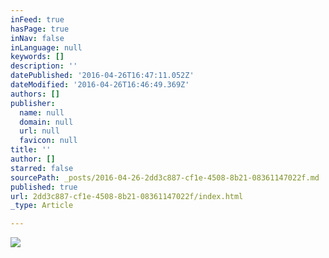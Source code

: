 ```yaml
---
inFeed: true
hasPage: true
inNav: false
inLanguage: null
keywords: []
description: ''
datePublished: '2016-04-26T16:47:11.052Z'
dateModified: '2016-04-26T16:46:49.369Z'
authors: []
publisher:
  name: null
  domain: null
  url: null
  favicon: null
title: ''
author: []
starred: false
sourcePath: _posts/2016-04-26-2dd3c887-cf1e-4508-8b21-08361147022f.md
published: true
url: 2dd3c887-cf1e-4508-8b21-08361147022f/index.html
_type: Article

---
```

![](https://the-grid-user-content.s3-us-west-2.amazonaws.com/b55d11d3-6741-412e-b8e1-77e2103cbcc2.gif)